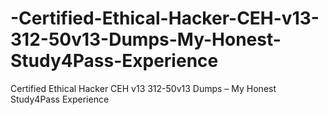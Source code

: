 # -Certified-Ethical-Hacker-CEH-v13-312-50v13-Dumps-My-Honest-Study4Pass-Experience
 Certified Ethical Hacker CEH v13 312-50v13 Dumps – My Honest Study4Pass Experience
